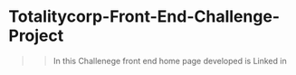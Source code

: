 # Totalitycorp-Front-End-Challenge-Project

>>In this Challenege front end home page developed is Linked in
